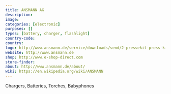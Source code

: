 ```yaml
---
title: ANSMANN AG
description:
image:
categories: [electronic]
purposes: []
types: [battery, charger, flashlight]
country-code:
country:
logo: http://www.ansmann.de/service/downloads/send/2-pressekit-press-kit/8-ansmann-logo-rgb-jpg
website: http://www.ansmann.de
shop: http://www.e-shop-direct.com
store-finder:
about: http://www.ansmann.de/about/
wiki: https://en.wikipedia.org/wiki/ANSMANN
---
```

 Chargers, Batteries, Torches, Babyphones
